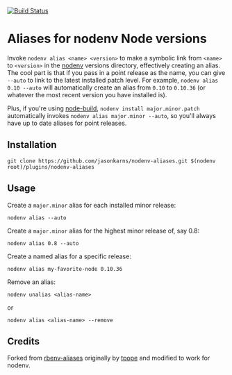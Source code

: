 [![Build Status](https://travis-ci.org/jasonkarns/nodenv-aliases.svg?branch=master)](https://travis-ci.org/jasonkarns/nodenv-aliases)

# Aliases for nodenv Node versions

Invoke `nodenv alias <name> <version>` to make a symbolic link from `<name>` to
`<version>` in the [nodenv][] versions directory, effectively creating an
alias.  The cool part is that if you pass in a point release as the name, you
can give `--auto` to link to the latest installed patch level.  For example,
`nodenv alias 0.10 --auto` will automatically create an alias from `0.10` to
`0.10.36` (or whatever the most recent version you have installed is).

Plus, if you're using [node-build][], `nodenv install major.minor.patch`
automatically invokes `nodenv alias major.minor --auto`, so you'll always have
up to date aliases for point releases.

## Installation

    git clone https://github.com/jasonkarns/nodenv-aliases.git $(nodenv root)/plugins/nodenv-aliases

## Usage

Create a `major.minor` alias for each installed minor release:

    nodenv alias --auto

Create a `major.minor` alias for the highest minor release of, say 0.8:

    nodenv alias 0.8 --auto

Create a named alias for a specific release:

    nodenv alias my-favorite-node 0.10.36

Remove an alias:

    nodenv unalias <alias-name>

or

    nodenv alias <alias-name> --remove

## Credits

Forked from [rbenv-aliases][] originally by [tpope][] and modified to work for nodenv.

[nodenv]: https://github.com/OiNutter/nodenv
[node-build]: https://github.com/OiNutter/node-build
[rbenv-aliases]: https://github.com/tpope/rbenv-aliases
[tpope]: https://github.com/tpope
